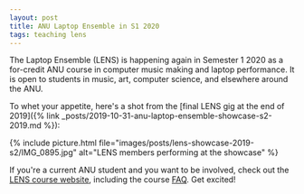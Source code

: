 ```yaml
---
layout: post
title: ANU Laptop Ensemble in S1 2020
tags: teaching lens
---
```


The Laptop Ensemble (LENS) is happening again in Semester 1 2020 as a for-credit
ANU course in computer music making and laptop performance. It is open to
students in music, art, computer science, and elsewhere around the ANU.

To whet your appetite, here's a shot from the [final LENS gig at the end of
2019]({% link
_posts/2019-10-31-anu-laptop-ensemble-showcase-s2-2019.md %}):

{% include picture.html file="images/posts/lens-showcase-2019-s2/IMG_0895.jpg" alt="LENS members performing at the showcase" %}

If you're a current ANU student and you want to be involved, check out the [LENS
course website](https://cs.anu.edu.au/code-creativity-culture/lens/), including
the course [FAQ](https://cs.anu.edu.au/code-creativity-culture/lens/#faq). Get
excited!
